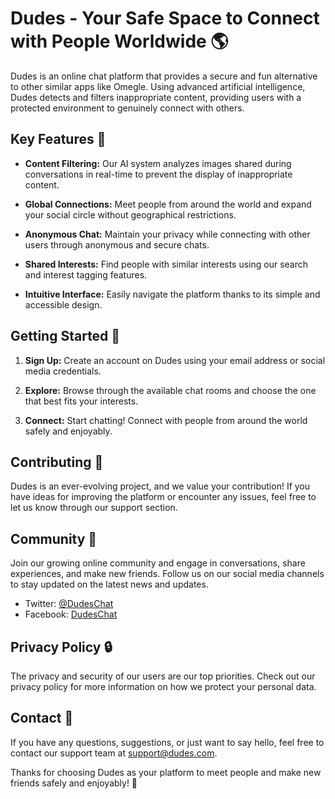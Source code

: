 # Dudes - Your Safe Space to Connect with People Worldwide 🌎

Dudes is an online chat platform that provides a secure and fun alternative to other similar apps like Omegle. Using advanced artificial intelligence, Dudes detects and filters inappropriate content, providing users with a protected environment to genuinely connect with others.

## Key Features 🔑

- **Content Filtering:** Our AI system analyzes images shared during conversations in real-time to prevent the display of inappropriate content.
  
- **Global Connections:** Meet people from around the world and expand your social circle without geographical restrictions.
  
- **Anonymous Chat:** Maintain your privacy while connecting with other users through anonymous and secure chats.
  
- **Shared Interests:** Find people with similar interests using our search and interest tagging features.
  
- **Intuitive Interface:** Easily navigate the platform thanks to its simple and accessible design.

## Getting Started 🚀

1. **Sign Up:** Create an account on Dudes using your email address or social media credentials.

2. **Explore:** Browse through the available chat rooms and choose the one that best fits your interests.

3. **Connect:** Start chatting! Connect with people from around the world safely and enjoyably.

## Contributing 🤝

Dudes is an ever-evolving project, and we value your contribution! If you have ideas for improving the platform or encounter any issues, feel free to let us know through our support section.

## Community 🌟

Join our growing online community and engage in conversations, share experiences, and make new friends. Follow us on our social media channels to stay updated on the latest news and updates.

- Twitter: [@DudesChat](https://twitter.com/DudesChat)
- Facebook: [DudesChat](https://www.facebook.com/DudesChat)

## Privacy Policy 🔒

The privacy and security of our users are our top priorities. Check out our privacy policy for more information on how we protect your personal data.

## Contact 📧

If you have any questions, suggestions, or just want to say hello, feel free to contact our support team at support@dudes.com.

Thanks for choosing Dudes as your platform to meet people and make new friends safely and enjoyably! 🎉
